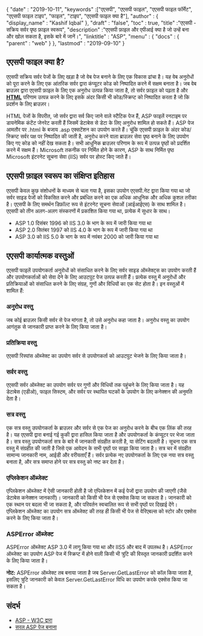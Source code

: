{
  "date" : "2019-10-11",
  "keywords" :["एएसपी", "एएसपी फाइल", "एएसपी फाइल फॉर्मेट", "एएसपी फाइल टाइप", "फाइल", "टाइप", "एएसपी फाइल क्या है"],
  "author" : {
    "display_name" : "Kashif Iqbal"
},
  "draft" : "false",
  "toc" : true,
  "title" :"एएसपी - सक्रिय सर्वर पृष्ठ फ़ाइल स्वरूप",
  "description" :"एएसपी फ़ाइल और एपीआई क्या है जो उन्हें बना और खोल सकता है, इसके बारे में जानें।",
  "linktitle" : "ASP",
  "menu" : {
    "docs" : {
      "parent" : "web"
}
},
  "lastmod" : "2019-09-10"
}

## एएसपी फाइल क्या है?

एएसपी सक्रिय सर्वर पेजों के लिए खड़ा है जो वेब पेज बनाने के लिए एक विकास ढांचा है। यह वेब अनुरोधों को पूरा करने के लिए एक आंतरिक सर्वर द्वारा कंप्यूटर कोड को निष्पादित करने में सक्षम बनाता है। जब वेब ब्राउज़र द्वारा एएसपी फ़ाइल के लिए एक अनुरोध उत्पन्न किया जाता है, तो सर्वर फ़ाइल को पढ़ता है और **[HTML](/hi/web/html/)** परिणाम उत्पन्न करने के लिए इसके अंदर किसी भी कोड/स्क्रिप्ट को निष्पादित करता है जो कि प्रदर्शन के लिए ब्राउज़र।

HTML पेजों के विपरीत, जो सर्वर द्वारा सर्व किए जाने वाले स्टैटिक पेज हैं, ASP फाइलें रनटाइम पर डायनेमिक कंटेंट जेनरेट करती हैं जिसमें डेटाबेस से डेटा के लिए अनुरोध शामिल हो सकते हैं। ASP पेज आमतौर पर .html के बजाय .asp एक्सटेंशन का उपयोग करते हैं। चूंकि एएसपी फ़ाइल के अंदर कोड/स्क्रिप्ट सर्वर पक्ष पर निष्पादित की जाती है, अनुरोध करने वाला ब्राउज़र सेवा पृष्ठ बनाने के लिए उपयोग किए गए कोड को नहीं देख सकता है। सभी आधुनिक ब्राउज़र परिणाम के रूप में उत्पन्न पृष्ठों को प्रदर्शित करने में सक्षम हैं। Microsoft तकनीक पर निर्मित होने के कारण, ASP के साथ निर्मित पृष्ठ Microsoft इंटरनेट सूचना सेवा (IIS) सर्वर पर होस्ट किए जाते हैं।

## एएसपी फ़ाइल स्वरूप का संक्षिप्त इतिहास
एएसपी केवल कुछ संशोधनों के माध्यम से चला गया है, इसका उपयोग एएसपी.नेट द्वारा किया गया था जो सर्वर साइड पेजों को विकसित करने और प्रबंधित करने का एक अधिक आधुनिक और अधिक कुशल तरीका है। एएसपी के लिए समर्थन डिफ़ॉल्ट रूप से इंटरनेट सूचना सेवाओं (आईआईएस) के साथ शामिल है। एएसपी को तीन अलग-अलग संस्करणों में प्रकाशित किया गया था, प्रत्येक में सुधार के साथ।

* ASP 1.0 दिसंबर 1996 को IIS 3.0 के भाग के रूप में जारी किया गया था
* ASP 2.0 सितंबर 1997 को IIS 4.0 के भाग के रूप में जारी किया गया था
* ASP 3.0 को IIS 5.0 के भाग के रूप में नवंबर 2000 को जारी किया गया था

## एएसपी कार्यात्मक वस्तुओं

एएसपी फाइलें उपयोगकर्ता अनुरोधों को संसाधित करने के लिए सर्वर साइड ऑब्जेक्ट्स का उपयोग करती हैं और उपयोगकर्ताओं को सेवा देने के लिए आउटपुट पेज उत्पन्न करती हैं। प्रत्येक वस्तु में अनुरोधों और प्रतिक्रियाओं को संसाधित करने के लिए संग्रह, गुणों और विधियों का एक सेट होता है। इन वस्तुओं में शामिल हैं:

### अनुरोध वस्तु

जब कोई ब्राउज़र किसी सर्वर से पेज मांगता है, तो उसे अनुरोध कहा जाता है। अनुरोध वस्तु का उपयोग आगंतुक से जानकारी प्राप्त करने के लिए किया जाता है।

### प्रतिक्रिया वस्तु

एएसपी रिस्पांस ऑब्जेक्ट का उपयोग सर्वर से उपयोगकर्ता को आउटपुट भेजने के लिए किया जाता है।

### सर्वर वस्तु

एएसपी सर्वर ऑब्जेक्ट का उपयोग सर्वर पर गुणों और विधियों तक पहुंचने के लिए किया जाता है। यह डेटाबेस (एडीओ), फाइल सिस्टम, और सर्वर पर स्थापित घटकों के उपयोग के लिए कनेक्शन की अनुमति देता है।

### सत्र वस्तु

एक सत्र वस्तु उपयोगकर्ता के ब्राउज़र और सर्वर से एक पेज का अनुरोध करने के बीच एक लिंक की तरह है। यह एएसपी द्वारा बनाई गई कुकी द्वारा हासिल किया जाता है और उपयोगकर्ता के कंप्यूटर पर भेजा जाता है। सत्र वस्तु उपयोगकर्ता सत्र के बारे में जानकारी संग्रहीत करती है, या सेटिंग बदलती है। सूचना एक सत्र वस्तु में संग्रहीत की जाती है जिसे एक आवेदन के सभी पृष्ठों पर साझा किया जाता है। सत्र चर में संग्रहीत सामान्य जानकारी नाम, आईडी और वरीयताएँ हैं। सर्वर प्रत्येक नए उपयोगकर्ता के लिए एक नया सत्र वस्तु बनाता है, और सत्र समाप्त होने पर सत्र वस्तु को नष्ट कर देता है।

### एप्लिकेशन ऑब्जेक्ट

एप्लिकेशन ऑब्जेक्ट में ऐसी जानकारी होती है जो एप्लिकेशन में कई पेजों द्वारा उपयोग की जाएगी (जैसे डेटाबेस कनेक्शन जानकारी)। जानकारी को किसी भी पेज से एक्सेस किया जा सकता है। जानकारी को एक स्थान पर बदला भी जा सकता है, और परिवर्तन स्वचालित रूप से सभी पृष्ठों पर दिखाई देंगे। एप्लिकेशन ऑब्जेक्ट का उपयोग सत्र ऑब्जेक्ट की तरह ही किसी भी पेज से वेरिएबल्स को स्टोर और एक्सेस करने के लिए किया जाता है।

### ASPError ऑब्जेक्ट

ASPError ऑब्जेक्ट ASP 3.0 में लागू किया गया था और IIS5 और बाद में उपलब्ध है। ASPError ऑब्जेक्ट का उपयोग ASP पेज में स्क्रिप्ट में होने वाली किसी भी त्रुटि की विस्तृत जानकारी प्रदर्शित करने के लिए किया जाता है।

**नोट:** ASPError ऑब्जेक्ट तब बनाया जाता है जब Server.GetLastError को कॉल किया जाता है, इसलिए त्रुटि जानकारी को केवल Server.GetLastError विधि का उपयोग करके एक्सेस किया जा सकता है।

## संदर्भ

* [ASP - W3C द्वारा](https://www.w3schools.com/asp/default.asp)
* [सरल ASP पेज बनाना](https://learn.microsoft.com/en-us/previous-versions/iis/6.0-sdk/ms524741(v=vs.90))

